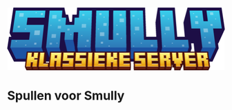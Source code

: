![alt text](https://github.com/DeSullyMan3/Smully-s-Klassieke-Server/blob/main/smully.png)
# Spullen voor Smully
